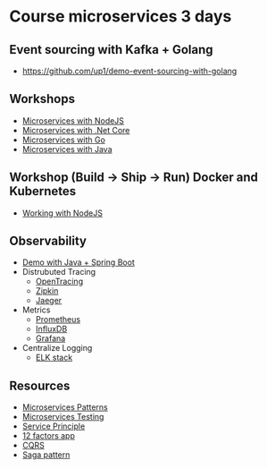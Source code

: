 # Course microservices 3 days

## Event sourcing with Kafka + Golang
* https://github.com/up1/demo-event-sourcing-with-golang

## Workshops
* [Microservices with NodeJS](https://github.com/up1/microservice-workshop)
* [Microservices with .Net Core](https://github.com/up1/workshop-microservice-with-dot-net-core)
* [Microservices with Go](https://github.com/up1/workshop-microservice-with-go)
* [Microservices with Java](https://github.com/up1/workshop-microservice-with-java)

## Workshop (Build -> Ship -> Run) Docker and Kubernetes
* [Working with NodeJS](https://github.com/up1/demo-docker-k8s)

## Observability
  * [Demo with Java + Spring Boot](https://github.com/up1/helloworld-service)
  * Distrubuted Tracing
    * [OpenTracing](https://opentracing.io/)
    * [Zipkin](https://zipkin.io/)
    * [Jaeger](https://www.jaegertracing.io/)
  * Metrics
    * [Prometheus](https://prometheus.io/)
    * [InfluxDB](https://www.influxdata.com/)
    * [Grafana](https://grafana.com/)
  * Centralize Logging
    * [ELK stack](https://www.elastic.co/products/elastic-stack)

## Resources
* [Microservices Patterns](https://microservices.io/patterns/index.html)
* [Microservices Testing](https://martinfowler.com/articles/microservice-testing/)
* [Service Principle](https://github.com/Yelp/service-principles)
* [12 factors app](https://12factor.net/)
* [CQRS](http://www.cqrs.nu/)
* [Saga pattern](https://microservices.io/patterns/data/saga.html)

